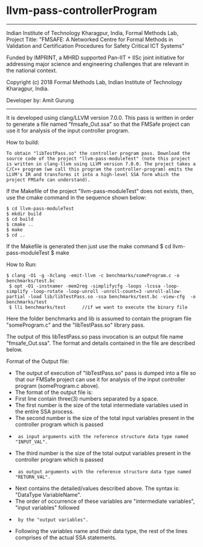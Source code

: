 # llvm-pass-controllerProgram
********************************************************************************************
Indian Institute of Technology Kharagpur, India,
Formal Methods Lab,
Project Title: "FMSAFE: A Networked Centre for Formal Methods in Validation and Certification Procedures for Safety Critical ICT Systems"

Funded by IMPRINT, a MHRD supported Pan-IIT + IISc joint initiative for addressing major science and engineering challenges that are relevant in the national context.


Copyright (c) 2018 Formal Methods Lab, Indian Institute of Technology Kharagpur, India.

Developer by:
               Amit Gurung
********************************************************************************************


It is developed using clang/LLVM version 7.0.0.
This pass is written in order to generate a file named "fmsafe_Out.ssa" so that the FMSafe project can use it for analysis of the input controller program.

How to build: 
	
	To obtain "libTestPass.so" the controller program pass. Download the source code of the project "llvm-pass-moduleTest" (note this project is written in clang-llvm using LLVM version 7.0.0. The project takes a C/C++ program (we call this program the controller-program) emits the LLVM's IR and transforms it into a high-level SSA form which the project FMSafe can understand).  
If the Makefile of the project "llvm-pass-moduleTest" does not exists, then, use the cmake command in the sequence shown below:

    $ cd llvm-pass-moduleTest
    $ mkdir build
    $ cd build
    $ cmake ..
    $ make
    $ cd ..
 
  If the Makefile is generated then just use the make command
	 $ cd llvm-pass-moduleTest
	 $ make


How to Run:

    $ clang -O1 -g -Xclang -emit-llvm -c benchmarks/someProgram.c -o benchmarks/test.bc
	 $ opt -O1 -instnamer -mem2reg -simplifycfg -loops -lcssa -loop-simplify -loop-rotate -loop-unroll -unroll-count=3 -unroll-allow-partial -load lib/libTestPass.so -ssa benchmarks/test.bc -view-cfg  -o benchmarks/test
	 $ lli benchmarks/test		//if we want to execute the binary file 

Here the folder benchmarks and lib is assumed to contain the program file "someProgram.c" and the "libTestPass.so" library pass.

The output of this libTestPass.so pass invocation is an output file name "fmsafe_Out.ssa". The format and details contained in the file are described below.



Format of the Output file:

 * The output of execution of "libTestPass.so" pass is dumped into a file so that our FMSafe project can use it for analysis of the input controller program (someProgram.c above).
 * The format of the output file is:
 * First line contain three(3) numbers separated by a space.
 * 	The first number is the size of the total intermediate variables used in the entire SSA process.
 * 	The second number is the size of the total input variables present in the controller program which is passed
 * 		as input arguments with the reference structure data type named "INPUT_VAL".
 * 	The third number is the size of the total output variables present in the controller program which is passed
 * 		as output arguments with the reference structure data type named "RETURN_VAL".
 
 * Next contains the detailed/values described above. The syntax is:  "DataType  VariableName".
 * 	The order of occurrence of these variables are "intermediate variables", "input variables" followed
 * 		by the "output variables".
 
 * Following the variables name and their data type, the rest of the lines comprises of the actual SSA statements.




